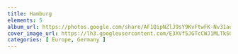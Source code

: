 ```yaml
---
title: Hamburg
elements: 5
album_url: https://photos.google.com/share/AF1QipNZlJ9sY9KvFtwFK-Nv31adGA4KAjMwIcC6pdzWpo6APkcGiU_1MCaERM0OdmUFXQ?key=Zlp6ZlJ6Q1Ywb05vZjZrUTlBU295RTB6OWI2Q0Zn
cover_image_url: https://lh3.googleusercontent.com/E3XVf5JGTcCWJ1MLTkS0Io8-m_xv3jxOCJYIaQZ9RNgh7kZbMeJJIBsl03If6fwgvQdo4qQ69ofIpPvaWjXnrMrWbcbQHMTjyKk5ck1seb1qsppg1sVX9AEeZNggy1w7wQqGZhFVMYz-5sTRoiE4jZv0FI4ansJTwybtw04SeRSqDK-rlpDIgrGiaKCuP33nvW_tOK5sqCGG2Tf3Q4aVE2qOkAL-D5OB9af3JK5U-eLGRbanS7xJUjbNAkD35vTEmyKlJlo03vxCfsLJJCseB9miuB37ZkKBSgj96VFn3zLEansdN8MBKXAp-nQmBYYTirAtjR2mfLzofGibOTTvkOjtdEyDTH5DL23uf_8qzaeQ40MZvNT7oiXvg1g5zY_d0YfBAdCyX2Mue4LacqSSh7OS2liwo-CUaH2FjiWir0lJqBc9_pvFsY5xkiJshE-0PquCdLQyxTbNph4ATHuU2DjXe81XfjH9siMcZMkf2ySPtCuWAzFrpEdtQLkye0i9y7QGvlYpZ8Z7eFADxf4eEaGUouyfYyzYrpclL4WJ9iqZEsSLedocsgeLKKKevVeUSCBqObY9z5dqnFox05u5UKdb3AoL_rLd5FMKEznWltzjcCOsWSLYTRguaVTmuE5U1xuudlwQKDezFWjU77CS1YtsD9aCI__Oyp98atOLbYlwIuCbUPDH3Wg=s195-p-k-no
categories: [ Europe, Germany ]
---
```


